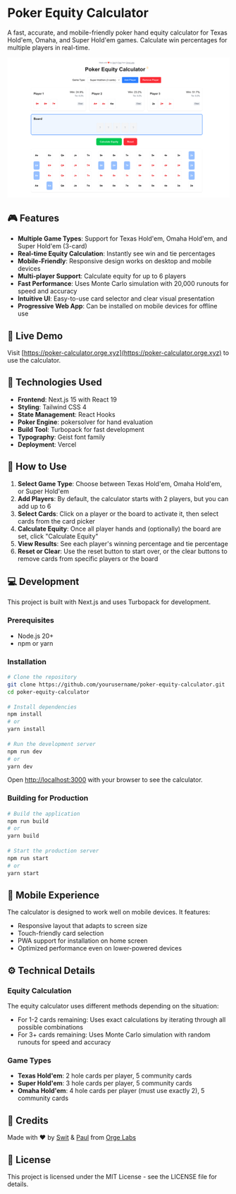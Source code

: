 # Poker Equity Calculator

A fast, accurate, and mobile-friendly poker hand equity calculator for Texas Hold'em, Omaha, and Super Hold'em games. Calculate win percentages for multiple players in real-time.

![Poker Equity Calculator Screenshot](screenshot.png)

## 🎮 Features

- **Multiple Game Types**: Support for Texas Hold'em, Omaha Hold'em, and Super Hold'em (3-card)
- **Real-time Equity Calculation**: Instantly see win and tie percentages
- **Mobile-Friendly**: Responsive design works on desktop and mobile devices
- **Multi-player Support**: Calculate equity for up to 6 players
- **Fast Performance**: Uses Monte Carlo simulation with 20,000 runouts for speed and accuracy
- **Intuitive UI**: Easy-to-use card selector and clear visual presentation
- **Progressive Web App**: Can be installed on mobile devices for offline use

## 🚀 Live Demo

Visit [https://poker-calculator.orge.xyz](https://poker-calculator.orge.xyz) to use the calculator.

## 🔧 Technologies Used

- **Frontend**: Next.js 15 with React 19
- **Styling**: Tailwind CSS 4
- **State Management**: React Hooks
- **Poker Engine**: pokersolver for hand evaluation
- **Build Tool**: Turbopack for fast development
- **Typography**: Geist font family
- **Deployment**: Vercel

## 📝 How to Use

1. **Select Game Type**: Choose between Texas Hold'em, Omaha Hold'em, or Super Hold'em
2. **Add Players**: By default, the calculator starts with 2 players, but you can add up to 6
3. **Select Cards**: Click on a player or the board to activate it, then select cards from the card picker
4. **Calculate Equity**: Once all player hands and (optionally) the board are set, click "Calculate Equity"
5. **View Results**: See each player's winning percentage and tie percentage
6. **Reset or Clear**: Use the reset button to start over, or the clear buttons to remove cards from specific players or the board

## 💻 Development

This project is built with Next.js and uses Turbopack for development.

### Prerequisites

- Node.js 20+
- npm or yarn

### Installation

```bash
# Clone the repository
git clone https://github.com/yourusername/poker-equity-calculator.git
cd poker-equity-calculator

# Install dependencies
npm install
# or
yarn install

# Run the development server
npm run dev
# or
yarn dev
```

Open [http://localhost:3000](http://localhost:3000) with your browser to see the calculator.

### Building for Production

```bash
# Build the application
npm run build
# or
yarn build

# Start the production server
npm run start
# or
yarn start
```

## 📱 Mobile Experience

The calculator is designed to work well on mobile devices. It features:

- Responsive layout that adapts to screen size
- Touch-friendly card selection
- PWA support for installation on home screen
- Optimized performance even on lower-powered devices

## ⚙️ Technical Details

### Equity Calculation

The equity calculator uses different methods depending on the situation:

- For 1-2 cards remaining: Uses exact calculations by iterating through all possible combinations
- For 3+ cards remaining: Uses Monte Carlo simulation with random runouts for speed and accuracy

### Game Types

- **Texas Hold'em**: 2 hole cards per player, 5 community cards
- **Super Hold'em**: 3 hole cards per player, 5 community cards
- **Omaha Hold'em**: 4 hole cards per player (must use exactly 2), 5 community cards

## 👥 Credits

Made with ❤️ by [Swit](https://twitter.com/nomorebear) & [Paul](https://twitter.com/PNattapatsiri) from [Orge Labs](https://orge.xyz/)

## 📄 License

This project is licensed under the MIT License - see the LICENSE file for details.

